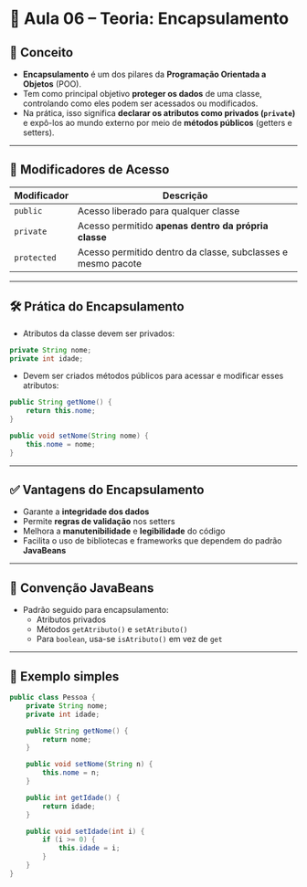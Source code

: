 # 📘 Aula 06 – Teoria: Encapsulamento

## 🧠 Conceito
- **Encapsulamento** é um dos pilares da **Programação Orientada a Objetos** (POO).
- Tem como principal objetivo **proteger os dados** de uma classe, controlando como eles podem ser acessados ou modificados.
- Na prática, isso significa **declarar os atributos como privados (`private`)** e expô-los ao mundo externo por meio de **métodos públicos** (getters e setters).

---

## 🔐 Modificadores de Acesso

| Modificador | Descrição |
|-------------|-----------|
| `public`    | Acesso liberado para qualquer classe |
| `private`   | Acesso permitido **apenas dentro da própria classe** |
| `protected` | Acesso permitido dentro da classe, subclasses e mesmo pacote |

---

## 🛠️ Prática do Encapsulamento

- Atributos da classe devem ser privados:
```java
private String nome;
private int idade;
```

- Devem ser criados métodos públicos para acessar e modificar esses atributos:
```java
public String getNome() {
    return this.nome;
}

public void setNome(String nome) {
    this.nome = nome;
}
```

---

## ✅ Vantagens do Encapsulamento

- Garante a **integridade dos dados**
- Permite **regras de validação** nos setters
- Melhora a **manutenibilidade** e **legibilidade** do código
- Facilita o uso de bibliotecas e frameworks que dependem do padrão **JavaBeans**

---

## 📌 Convenção JavaBeans

- Padrão seguido para encapsulamento:
  - Atributos privados
  - Métodos `getAtributo()` e `setAtributo()`
  - Para `boolean`, usa-se `isAtributo()` em vez de `get`

---

## 🧪 Exemplo simples

```java
public class Pessoa {
    private String nome;
    private int idade;

    public String getNome() {
        return nome;
    }

    public void setNome(String n) {
        this.nome = n;
    }

    public int getIdade() {
        return idade;
    }

    public void setIdade(int i) {
        if (i >= 0) {
            this.idade = i;
        }
    }
}
```

